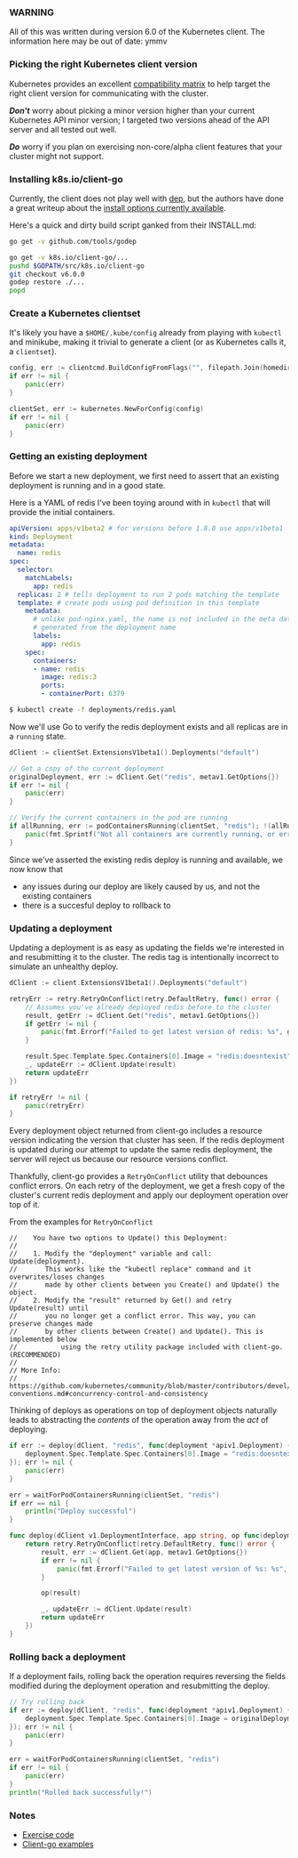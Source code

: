 ### WARNING
All of this was written during version 6.0 of the Kubernetes client. The information here may be out of date: ymmv

### Picking the right Kubernetes client version

Kubernetes provides an excellent [compatibility matrix](https://github.com/kubernetes/client-go/tree/v6.0.0#compatibility-matrix) to help target the right client version for communicating with the cluster.

***Don't*** worry about picking a minor version higher than your current Kubernetes API minor version; I targeted two versions ahead of the API server and all tested out well.

***Do*** worry if you plan on exercising non-core/alpha client features that your cluster might not support.

### Installing k8s.io/client-go

Currently, the client does not play well with [dep](https://github.com/golang/dep), but the authors have done a great writeup about the [install options currently available](https://github.com/kubernetes/client-go/blob/master/INSTALL.md).

Here's a quick and dirty build script ganked from their INSTALL.md:
```bash
go get -v github.com/tools/godep

go get -v k8s.io/client-go/...
pushd $GOPATH/src/k8s.io/client-go
git checkout v6.0.0
godep restore ./...
popd
```

### Create a Kubernetes clientset

It's likely you have a `$HOME/.kube/config` already from playing with `kubectl` and minikube, making it trivial to generate a client (or as Kubernetes calls it, a `clientset`).
```go
config, err := clientcmd.BuildConfigFromFlags("", filepath.Join(homedir.HomeDir(), ".kube", "config"))
if err != nil {
    panic(err)
}

clientSet, err := kubernetes.NewForConfig(config)
if err != nil {
    panic(err)
}
```

### Getting an existing deployment

Before we start a new deployment, we first need to assert that an existing deployment is running and in a good state.

Here is a YAML of redis I've been toying around with in `kubectl` that will provide the initial containers.


```yaml
apiVersion: apps/v1beta2 # for versions before 1.8.0 use apps/v1beta1
kind: Deployment
metadata:
  name: redis
spec:
  selector:
    matchLabels:
      app: redis
  replicas: 2 # tells deployment to run 2 pods matching the template
  template: # create pods using pod definition in this template
    metadata:
      # unlike pod-nginx.yaml, the name is not included in the meta data as a unique name is
      # generated from the deployment name
      labels:
        app: redis
    spec:
      containers:
      - name: redis
        image: redis:3
        ports:
        - containerPort: 6379
```

```bash
$ kubectl create -f deployments/redis.yaml
```

Now we'll use Go to verify the redis deployment exists and all replicas are in a `running` state.

```go
dClient := clientSet.ExtensionsV1beta1().Deployments("default")

// Get a copy of the current deployment
originalDeployment, err := dClient.Get("redis", metav1.GetOptions{})
if err != nil {
    panic(err)
}

// Verify the current containers in the pod are running
if allRunning, err := podContainersRunning(clientSet, "redis"); !(allRunning && err == nil) {
    panic(fmt.Sprintf("Not all containers are currently running, or err: %s", err))
}
```

Since we've asserted the existing redis deploy is running and available, we now know that

* any issues during our deploy are likely caused by us, and not the existing containers
* there is a succesful deploy to rollback to

### Updating a deployment

Updating a deployment is as easy as updating the fields we're interested in and resubmitting it to the cluster. The redis tag is intentionally incorrect to simulate an unhealthy deploy.

```go
dClient := client.ExtensionsV1beta1().Deployments("default")

retryErr := retry.RetryOnConflict(retry.DefaultRetry, func() error {
    // Assumes you've already deployed redis before to the cluster
    result, getErr := dClient.Get("redis", metav1.GetOptions{})
    if getErr != nil {
        panic(fmt.Errorf("Failed to get latest version of redis: %s", getErr))
    }

    result.Spec.Template.Spec.Containers[0].Image = "redis:doesntexist"
    _, updateErr := dClient.Update(result)
    return updateErr
})

if retryErr != nil {
    panic(retryErr)
}
```

Every deployment object returned from client-go includes a resource version indicating the version that cluster has seen. If the redis deployment is updated during *our* attempt to update the same redis deployment, the server will reject us because our resource versions conflict.

Thankfully, client-go provides a `RetryOnConflict` utility that debounces conflict errors. On each retry of the deployment, we get a fresh copy of the cluster's current redis deployment and apply our deployment operation over top of it.

From the examples for `RetryOnConflict`
```
//    You have two options to Update() this Deployment:
//
//    1. Modify the "deployment" variable and call: Update(deployment).
//       This works like the "kubectl replace" command and it overwrites/loses changes
//       made by other clients between you Create() and Update() the object.
//    2. Modify the "result" returned by Get() and retry Update(result) until
//       you no longer get a conflict error. This way, you can preserve changes made
//       by other clients between Create() and Update(). This is implemented below
//           using the retry utility package included with client-go. (RECOMMENDED)
//
// More Info:
// https://github.com/kubernetes/community/blob/master/contributors/devel/api-conventions.md#concurrency-control-and-consistency
```

Thinking of deploys as operations on top of deployment objects naturally leads to abstracting the *contents* of the operation away from the *act* of deploying.

```go
if err := deploy(dClient, "redis", func(deployment *apiv1.Deployment) {
    deployment.Spec.Template.Spec.Containers[0].Image = "redis:doesntexist"
}); err != nil {
    panic(err)
}

err = waitForPodContainersRunning(clientSet, "redis")
if err == nil {
    println("Deploy successful")
}
```

```go
func deploy(dClient v1.DeploymentInterface, app string, op func(deployment *apiv1.Deployment)) error {
    return retry.RetryOnConflict(retry.DefaultRetry, func() error {
        result, err := dClient.Get(app, metav1.GetOptions{})
        if err != nil {
            panic(fmt.Errorf("Failed to get latest version of %s: %s", app, err))
        }

        op(result)

        _, updateErr := dClient.Update(result)
        return updateErr
    })
}
```

### Rolling back a deployment

If a deployment fails, rolling back the operation requires reversing the fields modified during the deployment operation and resubmitting the deploy.

```go
// Try rolling back
if err := deploy(dClient, "redis", func(deployment *apiv1.Deployment) {
    deployment.Spec.Template.Spec.Containers[0].Image = originalDeployment.Spec.Template.Spec.Containers[0].Image
}); err != nil {
    panic(err)
}

err = waitForPodContainersRunning(clientSet, "redis")
if err != nil {
    panic(err)
}
println("Rolled back successfully!")
```

### Notes

* [Exercise code](https://github.com/de1ux/kubernetes_exercises/blob/master/exercises/deploy.go)
* [Client-go examples](https://github.com/kubernetes/client-go/tree/v6.0.0/examples)
